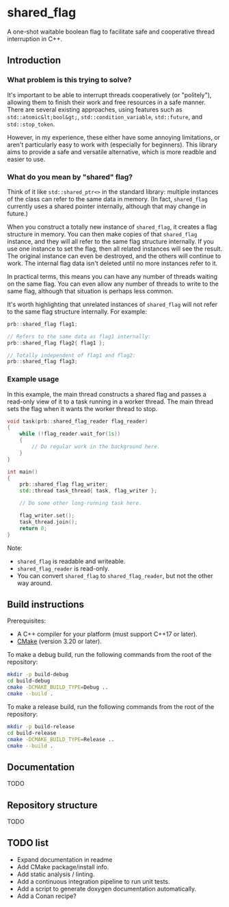 # shared_flag
A one-shot waitable boolean flag to facilitate safe and cooperative thread interruption in C++.

## Introduction
### What problem is this trying to solve?
It's important to be able to interrupt threads cooperatively (or "politely"), allowing them to
finish their work and free resources in a safe manner. There are several existing approaches, using
features such as `std::atomic&lt;bool&gt;`, `std::condition_variable`, `std::future`, and
`std::stop_token`.

However, in my experience, these either have some annoying limitations, or aren't particularly easy
to work with (especially for beginners). This library aims to provide a safe and versatile
alternative, which is more readble and easier to use.

### What do you mean by "shared" flag?
Think of it like `std::shared_ptr<>` in the standard library: multiple instances of the class can
refer to the same data in memory. (In fact, `shared_flag` currently uses a shared pointer
internally, although that may change in future.)

When you construct a totally new instance of `shared_flag`, it creates a flag structure in memory.
You can then make copies of that `shared_flag` instance, and they will all refer to the same flag
structure internally. If you use one instance to set the flag, then all related instances will see
the result. The original instance can even be destroyed, and the others will continue to work. The
internal flag data isn't deleted until no more instances refer to it.

In practical terms, this means you can have any number of threads waiting on the same flag. You can
even allow any number of threads to write to the same flag, although that situation is perhaps less
common.

It's worth highlighting that unrelated instances of `shared_flag` will not refer to the same flag
structure internally. For example:

```cpp
prb::shared_flag flag1;

// Refers to the same data as flag1 internally:
prb::shared_flag flag2{ flag1 };

// Totally independent of flag1 and flag2:
prb::shared_flag flag3;

```

### Example usage
In this example, the main thread constructs a shared flag and passes a read-only view of it to a
task running in a worker thread. The main thread sets the flag when it wants the worker thread to
stop.

```cpp
void task(prb::shared_flag_reader flag_reader)
{
    while (!flag_reader.wait_for(1s))
    {
        // Do regular work in the background here.
    }
}

int main()
{
    prb::shared_flag flag_writer;
    std::thread task_thread{ task, flag_writer };

    // Do some other long-running task here.

    flag_writer.set();
    task_thread.join();
    return 0;
}
```

Note:

* `shared_flag` is readable and writeable.
* `shared_flag_reader` is read-only.
* You can convert `shared_flag` to `shared_flag_reader`, but not the other way around.

## Build instructions
Prerequisites:
* A C++ compiler for your platform (must support C++17 or later).
* [CMake](https://cmake.org/) (version 3.20 or later).

To make a debug build, run the following commands from the root of the repository:

```bash
mkdir -p build-debug
cd build-debug
cmake -DCMAKE_BUILD_TYPE=Debug ..
cmake --build .
```

To make a release build, run the following commands from the root of the repository:

```bash
mkdir -p build-release
cd build-release
cmake -DCMAKE_BUILD_TYPE=Release ..
cmake --build .
```

## Documentation
TODO

## Repository structure
TODO

## TODO list
- Expand documentation in readme
- Add CMake package/install info.
- Add static analysis / linting.
- Add a continuous integration pipeline to run unit tests.
- Add a script to generate doxygen documentation automatically.
- Add a Conan recipe?
